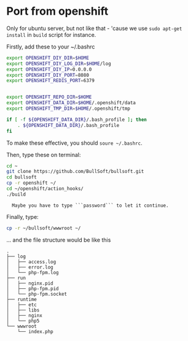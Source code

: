 Port from openshift
========
Only for ubuntu server, but not like that - 'cause we use ```sudo apt-get install``` in ```build``` script for instance.

Firstly, add these to your ~/.bashrc

```bash
export OPENSHIFT_DIY_DIR=$HOME
export OPENSHIFT_DIY_LOG_DIR=$HOME/log
export OPENSHIFT_DIY_IP=0.0.0.0
export OPENSHIFT_DIY_PORT=8080
export OPENSHIFT_REDIS_PORT=6379


export OPENSHIFT_REPO_DIR=$HOME
export OPENSHIFT_DATA_DIR=$HOME/.openshift/data
export OPENSHIFT_TMP_DIR=$HOME/.openshift/tmp

if [ -f ${OPENSHIFT_DATA_DIR}/.bash_profile ]; then
    . ${OPENSHIFT_DATA_DIR}/.bash_profile
fi
```

To make these effective, you should ```soure ~/.bashrc```.

Then, type these on terminal:

```bash
cd ~
git clone https://github.com/BullSoft/bullsoft.git
cd bullsoft
cp -r openshift ~/
cd ~/openshift/action_hooks/
./build

```

      Maybe you have to type ```password``` to let it continue.


Finally, type:

```bash
cp -r ~/bullsoft/wwwroot ~/
```
... and the file structure would be like this

```
.
├── log
│   ├── access.log
│   ├── error.log
│   └── php-fpm.log
├── run
│   ├── nginx.pid
│   ├── php-fpm.pid
│   └── php-fpm.socket
├── runtime
│   ├── etc
│   ├── libs
│   ├── nginx
│   └── php5
└── wwwroot
    └── index.php
    
```    
